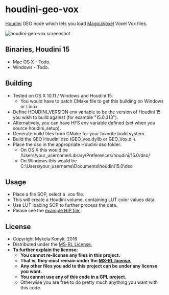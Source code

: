 # houdini-geo-vox

[Houdini](http://www.sidefx.com/index.php) GEO node which lets you load [MagicaVoxel](https://ephtracy.github.io/) Voxel Vox files.

![houdini-geo-vox screenshot](http://i.imgur.com/stmKung.png)

## Binaries, Houdini 15
* Mac OS X - Todo.
* Windows - Todo.

## Building

* Tested on OS X 10.11 / Windows and Houdini 15.
  * You would have to patch CMake file to get this building on Windows or Linux.
* Define HOUDINI_VERSION env variable to be the version of Houdini 15 you wish to build against (for example "15.0.313").
* Alternatively, you can have HFS env variable defined (set when you source houdini_setup).
* Generate build files from CMake for your favorite build system.
* Build the GEO Houdini dso (GEO_Vox.dylib or GEO_Vox.dll).
* Place the dso in the appropriate Houdini dso folder.
  * On OS X this would be /Users/your_username/Library/Preferences/houdini/15.0/dso/
  * On Windows this would be C:\Users\your_username\Documents\houdini15.0\dso

## Usage

* Place a file SOP, select a .vox file.
* This will create a Houdini volume, containing LUT color values data.
* Use LUT loading SOP to further process the data.
* Please see the [example HIP file.](example/)

## License

* Copyright Mykola Konyk, 2016
* Distributed under the [MS-RL License.](http://opensource.org/licenses/MS-RL)
* **To further explain the license:**
  * **You cannot re-license any files in this project.**
  * **That is, they must remain under the [MS-RL license.](http://opensource.org/licenses/MS-RL)**
  * **Any other files you add to this project can be under any license you want.**
  * **You cannot use any of this code in a GPL project.**
  * Otherwise you are free to do pretty much anything you want with this code.
